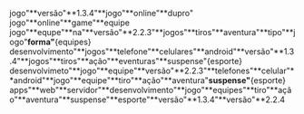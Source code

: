 jogo"**versão"**1.3.4"**jogo"**online"**dupro"
jogo"**online"**game"**equipe
jogo"**equpe"**na"**versão"**2.2.3"**jogos"**tiros"**aventura"**tipo"**jogo"**forma"**{equipes} 
desenvolvimento"**jogos"**telefone"**celulares"**android"**versão"**1.3.4"**jogos"**tiros"**ação"**eventuras"**suspense"{esporte} 
desenvolvimeto"**jogo"**equipe"**versão"**2.2.3"**telefones"**celular"**android"**jogo"**equipe"**tiro"**ação"**aventura"**suspense"**{esporte}
apps"**web"**servidor"**desenvolvimento"**jogo"**equipes"**tiro"**ação"**aventura"**suspense"**esporte"**versão"**1.3.4"**versão"**2.2.4
